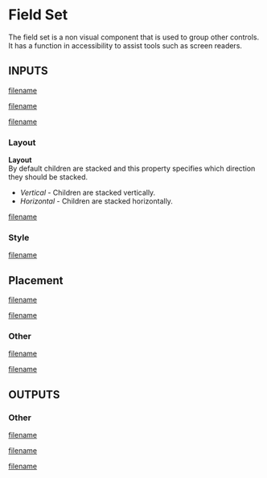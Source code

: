 # Field Set

The field set is a non visual component that is used to group other controls. It has a function in accessibility to assist tools such as screen readers.

## INPUTS

[filename](../margin-and-padding.md ':include')

[filename](../alignment.md ':include')

[filename](../size-mode-and-dimensions.md ':include')

### Layout

**Layout**  
By default children are stacked and this property specifies which direction they should be stacked.

- _Vertical_ - Children are stacked vertically.
- _Horizontal_ - Children are stacked horizontally.

[filename](../position.md ':include')

### Style

[filename](../visibility-styles.md ':include')

## Placement  

[filename](../placement-styles.md ':include')

[filename](./dimension-constraints.md ':include')

### Other

[filename](../pointer-events-and-mounted.md ':include')

[filename](../../advanced-style.md ':include')

## OUTPUTS

### Other  
[filename](../child-index-and-this-outputs.md ':include')

[filename](../bounding-box-outputs.md ':include')

[filename](../mounted-outputs.md ':include')




